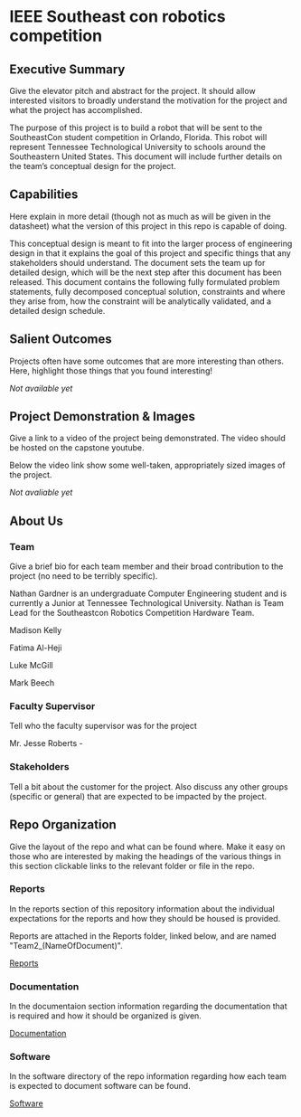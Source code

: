 # IEEE Southeast con robotics competition

## Executive Summary

Give the elevator pitch and abstract for the project. It should allow interested visitors to broadly understand the motivation for the project and what the project has accomplished.

The purpose of this project is to build a robot that will be sent to the SoutheastCon student competition in Orlando, Florida. This robot will represent Tennessee Technological University to schools around the Southeastern United States. This document will include further details on the team’s conceptual design for the project. 

## Capabilities

Here explain in more detail (though not as much as will be given in the datasheet) what the version of this project in this repo is capable of doing.

This conceptual design is meant to fit into the larger process of engineering design in that it explains the goal of this project and specific things that any stakeholders should understand. The document sets the team up for detailed design, which will be the next step after this document has been released. This document contains the following fully formulated problem statements, fully decomposed conceptual solution, constraints and where they arise from, how the constraint will be analytically validated, and a detailed design schedule. 

## Salient Outcomes

Projects often have some outcomes that are more interesting than others. Here, highlight those things that you found interesting!

*Not available yet*

## Project Demonstration & Images

Give a link to a video of the project being demonstrated. The video should be hosted on the capstone youtube.

Below the video link show some well-taken, appropriately sized images of the project.

*Not avaliable yet*

## About Us



### Team

Give a brief bio for each team member and their broad contribution to the project (no need to be terribly specific).

Nathan Gardner is an undergraduate Computer Engineering student and is currently a Junior at Tennessee Technological University. Nathan is Team Lead for the Southeastcon Robotics Competition Hardware Team.

Madison Kelly

Fatima Al-Heji

Luke McGill

Mark Beech


### Faculty Supervisor

Tell who the faculty supervisor was for the project

Mr. Jesse Roberts - 

### Stakeholders

Tell a bit about the customer for the project. Also discuss any other groups (specific or general) that are expected to be impacted by the project.



## Repo Organization

Give the layout of the repo and what can be found where. Make it easy on those who are interested by making the headings of the various things in this section clickable links to the relevant folder or file in the repo.


### Reports

In the reports section of this repository information about the individual expectations for the reports and how they should be housed is provided.

Reports are attached in the Reports folder, linked below, and are named "Team2_(NameOfDocument)".

[Reports](/Reports/)

### Documentation

In the documentaion section information regarding the documentation that is required and how it should be organized is given.

[Documentation](/Documentation/)

### Software

In the software directory of the repo information regarding how each team is expected to document software can be found.

[Software](/Software/)
